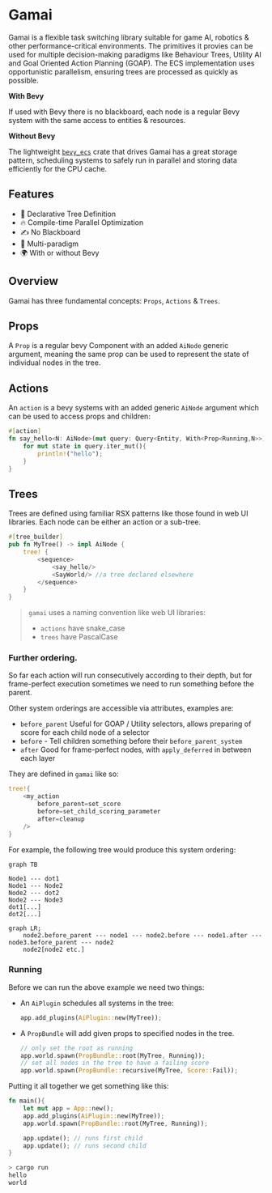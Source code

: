 # Gamai

Gamai is a flexible task switching library suitable for game AI, robotics & other performance-critical environments. The primitives it provies can be used for multiple decision-making paradigms like Behaviour Trees, Utility AI and Goal Oriented Action Planning (GOAP). The ECS implementation uses opportunistic parallelism, ensuring trees are processed as quickly as possible.

**With Bevy**

If used with Bevy there is no blackboard, each node is a regular Bevy system with the same access to entities & resources.

**Without Bevy**

The lightweight [`bevy_ecs`][1] crate that drives Gamai has a great storage pattern, scheduling systems to safely run in parallel and storing data efficiently for the CPU cache.

## Features

- 🌴 Declarative Tree Definition
- 🔥 Compile-time Parallel Optimization
- ✍️ No Blackboard
- 🌈 Multi-paradigm
- 🌍 With or without Bevy


## Overview

Gamai has three fundamental concepts: `Props`, `Actions` & `Trees`.

## Props

A `Prop` is a regular bevy Component with an added `AiNode` generic argument, meaning the same prop can be used to represent the state of individual nodes in the tree.

## Actions

An `action` is a bevy systems with an added generic `AiNode` argument which can be used to access props and children:
```rs
#[action]
fn say_hello<N: AiNode>(mut query: Query<Entity, With<Prop<Running,N>>){	
	for mut state in query.iter_mut(){
		println!("hello");
	}
}
```

## Trees

Trees are defined using familiar RSX patterns like those found in web UI libraries. Each node can be either an action or a sub-tree.

```rs
#[tree_builder]
pub fn MyTree() -> impl AiNode {
	tree! {
		<sequence>
			<say_hello/>
			<SayWorld/> //a tree declared elsewhere
		</sequence>
	}
}
```

> `gamai` uses a naming convention like web UI libraries:
> - `actions` have snake_case
> - `trees` have PascalCase

### Further ordering.

So far each action will run consecutively according to their depth, but for frame-perfect execution sometimes we need to run something before the parent.

Other system orderings are accessible via attributes, examples are:
- `before_parent` Useful for GOAP / Utility selectors, allows preparing of score for each child node of a selector
- `before` - Tell children something before their `before_parent_system`
- `after` Good for frame-perfect nodes, with `apply_deferred` in between each layer

They are defined in `gamai` like so:
```rs
tree!{
	<my_action
		before_parent=set_score
		before=set_child_scoring_parameter
		after=cleanup
	/>
}
```

For example, the following tree would produce this system ordering:

```mermaid
graph TB

Node1 --- dot1
Node1 --- Node2
Node2 --- dot2
Node2 --- Node3
dot1[...]
dot2[...]
```
```mermaid
graph LR;
	node2.before_parent --- node1 --- node2.before --- node1.after --- node3.before_parent --- node2 
	node2[node2 etc.]
```


### Running

Before we can run the above example we need two things:
- An `AiPlugin` schedules all systems in the tree:
  
	```rs 
	app.add_plugins(AiPlugin::new(MyTree));
	```
- A `PropBundle` will add given props to specified nodes in the tree.
	```rs
	// only set the root as running
	app.world.spawn(PropBundle::root(MyTree, Running));
	// set all nodes in the tree to have a failing score
	app.world.spawn(PropBundle::recursive(MyTree, Score::Fail));
	```

Putting it all together we get something like this:

```rs
fn main(){
	let mut app = App::new();	
	app.add_plugins(AiPlugin::new(MyTree));
	app.world.spawn(PropBundle::root(MyTree, Running));

	app.update(); // runs first child
	app.update(); // runs second child
}
```
```sh
> cargo run
hello
world
```
<!-- > This example uses `bevy`, see [no_bevy](./no_bevy) for more examples. -->

[1]: https://crates.io/crates/bevy_ecs
